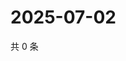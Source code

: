 # 2025-07-02

共 0 条

<!-- BEGIN ZHIHUVIDEO -->
<!-- 最后更新时间 Wed Jul 02 2025 16:16:32 GMT+0800 (China Standard Time) -->

<!-- END ZHIHUVIDEO -->

